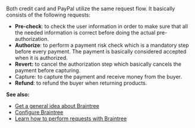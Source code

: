 Both credit card and PayPal utilize the same request flow. It basically consists of the following requests:

* <b>Pre-check</b>: to check the user information in order to make sure that all the needed information is correct before doing the actual pre-authorization.
* <b>Authorize</b>: to perform a payment risk check which is a mandatory step before every payment. The payment is basically considered accepted when it is authorized.
* <b>Revert:</b> to cancel the authorization step which basically cancels the payment before capturing.
* Capture: to capture the payment and receive money from the buyer.
* <b>Refund</b>: to refund the buyer when returning products.

**See also:**

* [Get a general idea about Braintree](../braintree.htm)
* [Configure Braintree](braintree-configuration-legacy-demoshop.htm)
* [Learn how to perform requests with Braintree](braintree-requests-legacy-demoshop.htm)

